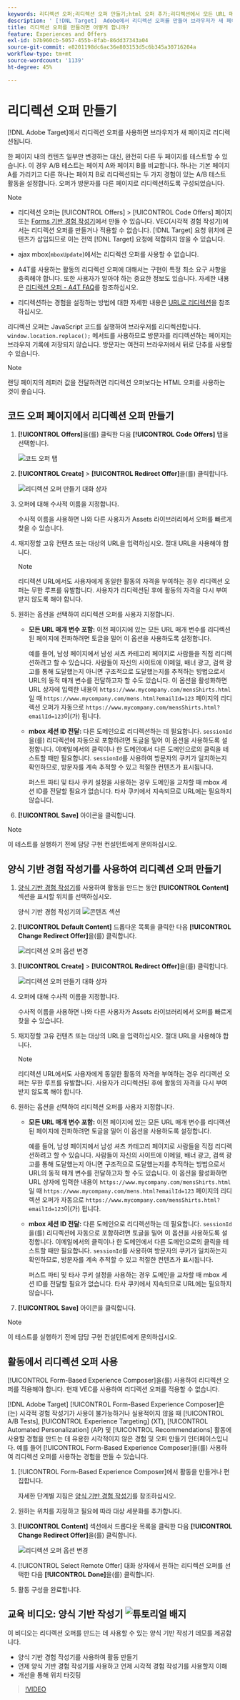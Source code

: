 ```yaml
---
keywords: 리디렉션 오퍼;리디렉션 오퍼 만들기;html 오퍼 추가;리디렉션에서 모든 URL 매개 변수 전달;리디렉션에서 mboxSessionId 전달(리디렉션이 다른 도메인으로 진행될 경우에만 필요함)
description: ' [!DNL Target]  Adobe에서 리디렉션 오퍼를 만들어 브라우저가 새 페이지로 리디렉션하는 방법을 알아봅니다.'
title: 리디렉션 오퍼를 만들려면 어떻게 합니까?
feature: Experiences and Offers
exl-id: b7b960cb-5057-455b-8fab-86dd37343a04
source-git-commit: e8201198dc6ac36e803153d5c6b345a30716204a
workflow-type: tm+mt
source-wordcount: '1139'
ht-degree: 45%

---
```


# 리디렉션 오퍼 만들기

[!DNL Adobe Target]에서 리디렉션 오퍼를 사용하면 브라우저가 새 페이지로 리디렉션됩니다.

한 페이지 내의 컨텐츠 일부만 변경하는 대신, 완전히 다른 두 페이지를 테스트할 수 있습니다. 이 경우 A/B 테스트는 페이지 A와 페이지 B를 비교합니다. 하나는 기본 페이지 A를 가리키고 다른 하나는 페이지 B로 리디렉션되는 두 가지 경험이 있는 A/B 테스트 활동을 설정합니다. 오퍼가 방문자를 다른 페이지로 리디렉션하도록 구성되었습니다.

>[!NOTE]
>
> * 리디렉션 오퍼는 [!UICONTROL Offers] > [!UICONTROL Code Offers] 페이지 또는 [Forms 기반 경험 작성기](/help/main/c-experiences/form-experience-composer.md)에서 만들 수 있습니다. VEC(시각적 경험 작성기)에서는 리디렉션 오퍼를 만들거나 적용할 수 없습니다. [!DNL Target] 요청 위치에 콘텐츠가 삽입되므로 이는 전역 [!DNL Target] 요청에 적합하지 않을 수 있습니다.
>
>* ajax mbox(`mboxUpdate`)에서는 리디렉션 오퍼를 사용할 수 없습니다.
>
>* A4T를 사용하는 활동의 리디렉션 오퍼에 대해서는 구현이 특정 최소 요구 사항을 충족해야 합니다. 또한 사용자가 알아야 하는 중요한 정보도 있습니다. 자세한 내용은 [리디렉션 오퍼 - A4T FAQ](/help/main/c-integrating-target-with-mac/a4t/r-a4t-faq/a4t-faq-redirect-offers.md#concept_21BF213F10E1414A9DCD4A98AF207905)를 참조하십시오.
>
>* 리디렉션하는 경험을 설정하는 방법에 대한 자세한 내용은 [URL로 리디렉션](/help/main/c-experiences/c-visual-experience-composer/redirect-offer.md#task_9578678D42784F5EB9638F8AC8C911FA)을 참조하십시오.

리디렉션 오퍼는 JavaScript 코드를 실행하여 브라우저를 리디렉션합니다. `window.location.replace();` 메서드를 사용하므로 방문자를 리디렉션하는 페이지는 브라우저 기록에 저장되지 않습니다. 방문자는 여전히 브라우저에서 뒤로 단추를 사용할 수 있습니다.

>[!NOTE]
>
>랜딩 페이지의 레퍼러 값을 전달하려면 리디렉션 오퍼보다는 HTML 오퍼를 사용하는 것이 좋습니다.

## 코드 오퍼 페이지에서 리디렉션 오퍼 만들기

1. **[!UICONTROL Offers]**&#x200B;을(를) 클릭한 다음 **[!UICONTROL Code Offers]** 탭을 선택합니다.

   ![코드 오퍼 탭](/help/main/c-experiences/c-manage-content/assets/offers-code-offers.png)

1. **[!UICONTROL Create]** > **[!UICONTROL Redirect Offer]**&#x200B;을(를) 클릭합니다.

   ![리디렉션 오퍼 만들기 대화 상자](/help/main/c-experiences/c-manage-content/assets/create-redirect-offer.png)

1. 오퍼에 대해 수사적 이름을 지정합니다.

   수사적 이름을 사용하면 나와 다른 사용자가 Assets 라이브러리에서 오퍼를 빠르게 찾을 수 있습니다.

1. 재지정할 고유 컨텐츠 또는 대상의 URL을 입력하십시오. 절대 URL을 사용해야 합니다.

   >[!NOTE]
   >
   >리디렉션 URL에서도 사용자에게 동일한 활동의 자격을 부여하는 경우 리디렉션 오퍼는 무한 루프를 유발합니다. 사용자가 리디렉션된 후에 활동의 자격을 다시 부여받지 않도록 해야 합니다.

1. 원하는 옵션을 선택하여 리디렉션 오퍼를 사용자 지정합니다. 

   * **모든 URL 매개 변수 포함:** 이전 페이지에 있는 모든 URL 매개 변수를 리디렉션된 페이지에 전파하려면 토글을 밀어 이 옵션을 사용하도록 설정합니다.

     예를 들어, 남성 페이지에서 남성 셔츠 카테고리 페이지로 사람들을 직접 리디렉션하려고 할 수 있습니다. 사람들이 자신의 사이트에 이메일, 배너 광고, 검색 광고를 통해 도달했는지 아니면 구조적으로 도달했는지를 추적하는 방법으로서 URL의 동적 매개 변수를 전달하고자 할 수도 있습니다. 이 옵션을 활성화하면 URL 상자에 입력한 내용이 `https://www.mycompany.com/mensShirts.html`일 때 `https://www.mycompany.com/mens.html?emailId=123` 페이지의 리디렉션 오퍼가 자동으로 `https://www.mycompany.com/mensShirts.html?emailId=123`이(가) 됩니다.

   * **mbox 세션 ID 전달:** 다른 도메인으로 리디렉션하는 데 필요합니다. `sessionId`을(를) 리디렉션에 자동으로 포함하려면 토글을 밀어 이 옵션을 사용하도록 설정합니다. 이메일에서의 클릭이나 한 도메인에서 다른 도메인으로의 클릭을 테스트할 때만 필요합니다. `sessionId`를 사용하여 방문자의 쿠키가 일치하는지 확인하므로, 방문자를 계속 추적할 수 있고 적절한 컨텐츠가 표시됩니다.

     퍼스트 파티 및 타사 쿠키 설정을 사용하는 경우 도메인을 교차할 때 mbox 세션 ID를 전달할 필요가 없습니다. 타사 쿠키에서 지속되므로 URL에는 필요하지 않습니다.

1. **[!UICONTROL Save]** 아이콘을 클릭합니다.

>[!NOTE]
>
>이 테스트를 실행하기 전에 담당 구현 컨설턴트에게 문의하십시오.

## 양식 기반 경험 작성기를 사용하여 리디렉션 오퍼 만들기

1. [양식 기반 경험 작성기](/help/main/c-experiences/form-experience-composer.md)를 사용하여 활동을 만드는 동안 **[!UICONTROL Content]** 섹션을 표시할 위치를 선택하십시오.

   양식 기반 경험 작성기의 ![콘텐츠 섹션](/help/main/c-experiences/c-manage-content/assets/form-based-content.png)

1. **[!UICONTROL Default Content]** 드롭다운 목록을 클릭한 다음 **[!UICONTROL Change Redirect Offer]**&#x200B;을(를) 클릭합니다.

   ![리디렉션 오퍼 옵션 변경](/help/main/c-experiences/c-manage-content/assets/change-redirect-offer-option.png)

1. **[!UICONTROL Create]** > **[!UICONTROL Redirect Offer]**&#x200B;을(를) 클릭합니다.

   ![리디렉션 오퍼 만들기 대화 상자](/help/main/c-experiences/c-manage-content/assets/create-redirect-offer.png)

1. 오퍼에 대해 수사적 이름을 지정합니다.

   수사적 이름을 사용하면 나와 다른 사용자가 Assets 라이브러리에서 오퍼를 빠르게 찾을 수 있습니다.

1. 재지정할 고유 컨텐츠 또는 대상의 URL을 입력하십시오. 절대 URL을 사용해야 합니다.

   >[!NOTE]
   >
   >리디렉션 URL에서도 사용자에게 동일한 활동의 자격을 부여하는 경우 리디렉션 오퍼는 무한 루프를 유발합니다. 사용자가 리디렉션된 후에 활동의 자격을 다시 부여받지 않도록 해야 합니다.

1. 원하는 옵션을 선택하여 리디렉션 오퍼를 사용자 지정합니다. 

   * **모든 URL 매개 변수 포함:** 이전 페이지에 있는 모든 URL 매개 변수를 리디렉션된 페이지에 전파하려면 토글을 밀어 이 옵션을 사용하도록 설정합니다.

     예를 들어, 남성 페이지에서 남성 셔츠 카테고리 페이지로 사람들을 직접 리디렉션하려고 할 수 있습니다. 사람들이 자신의 사이트에 이메일, 배너 광고, 검색 광고를 통해 도달했는지 아니면 구조적으로 도달했는지를 추적하는 방법으로서 URL의 동적 매개 변수를 전달하고자 할 수도 있습니다. 이 옵션을 활성화하면 URL 상자에 입력한 내용이 `https://www.mycompany.com/mensShirts.html`일 때 `https://www.mycompany.com/mens.html?emailId=123` 페이지의 리디렉션 오퍼가 자동으로 `https://www.mycompany.com/mensShirts.html?emailId=123`이(가) 됩니다.

   * **mbox 세션 ID 전달:** 다른 도메인으로 리디렉션하는 데 필요합니다. `sessionId`을(를) 리디렉션에 자동으로 포함하려면 토글을 밀어 이 옵션을 사용하도록 설정합니다. 이메일에서의 클릭이나 한 도메인에서 다른 도메인으로의 클릭을 테스트할 때만 필요합니다. `sessionId`를 사용하여 방문자의 쿠키가 일치하는지 확인하므로, 방문자를 계속 추적할 수 있고 적절한 컨텐츠가 표시됩니다.

     퍼스트 파티 및 타사 쿠키 설정을 사용하는 경우 도메인을 교차할 때 mbox 세션 ID를 전달할 필요가 없습니다. 타사 쿠키에서 지속되므로 URL에는 필요하지 않습니다.

1. **[!UICONTROL Save]** 아이콘을 클릭합니다.

>[!NOTE]
>
>이 테스트를 실행하기 전에 담당 구현 컨설턴트에게 문의하십시오.

## 활동에서 리디렉션 오퍼 사용

[!UICONTROL Form-Based Experience Composer]을(를) 사용하여 리디렉션 오퍼를 적용해야 합니다. 현재 VEC를 사용하여 리디렉션 오퍼를 적용할 수 없습니다.

[!DNL Adobe Target] [!UICONTROL Form-Based Experience Composer]은(는) 시각적 경험 작성기가 사용이 불가능하거나 실용적이지 않을 때 [!UICONTROL A/B Tests], [!UICONTROL Experience Targeting] (XT), [!UICONTROL Automated Personalization] (AP) 및 [!UICONTROL Recommendations] 활동에 사용할 경험을 만드는 데 유용한 시각적이지 않은 경험 및 오퍼 만들기 인터페이스입니다. 예를 들어 [!UICONTROL Form-Based Experience Composer]을(를) 사용하여 리디렉션 오퍼를 사용하는 경험을 만들 수 있습니다.

1. [!UICONTROL Form-Based Experience Composer]에서 활동을 만들거나 편집합니다.

   자세한 단계별 지침은 [양식 기반 경험 작성기](/help/main/c-experiences/form-experience-composer.md)를 참조하십시오.

1. 원하는 위치를 지정하고 필요에 따라 대상 세분화를 추가합니다.

1. **[!UICONTROL Content]** 섹션에서 드롭다운 목록을 클릭한 다음 **[!UICONTROL Change Redirect Offer]**&#x200B;을(를) 클릭합니다.

   ![리디렉션 오퍼 옵션 변경](/help/main/c-experiences/c-manage-content/assets/change-redirect-offer-option2.png)

1. [!UICONTROL Select Remote Offer] 대화 상자에서 원하는 리디렉션 오퍼를 선택한 다음 **[!UICONTROL Done]**&#x200B;을(를) 클릭합니다.

1. 활동 구성을 완료합니다.

## 교육 비디오: 양식 기반 작성기 ![튜토리얼 배지](/help/main/assets/tutorial.png)

이 비디오는 리디렉션 오퍼를 만드는 데 사용할 수 있는 양식 기반 작성기 데모를 제공합니다.

* 양식 기반 경험 작성기를 사용하여 활동 만들기
* 언제 양식 기반 경험 작성기를 사용하고 언제 시각적 경험 작성기를 사용할지 이해
* 개선을 통해 위치 타깃팅

>[!VIDEO](https://video.tv.adobe.com/v/17390)
